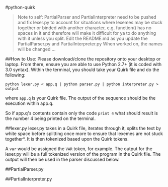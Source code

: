 #python-quirk

>Note to self: PartialParser and PartialInterpreter need to be pushed and fix lexer.py to account for
situations where lexemes may be stuck together or binded with another character, e.g. function() has no
spaces in it and therefore will make it difficult for ya to do anything with it unless you split.
Edit the README.md as you update the PartialParser.py and PartialInterpreter.py
When worked on, the names will be changed ...

##How to Use:
Please download/clone the repository onto your desktop or laptop. From there, ensure you
are able to use Python 2.7+ (it is coded with 3.0 syntax). Within the terminal, you should
take your Quirk file and do the following:

`python lexer.py < app.q | python parser.py | python interpreter.py > output`

where `app.q` is your Quirk file. The output of the sequence should be the execution within app.q.

So if app.q's contents contain only the code `print 4` what should result is the number 4 being printed
on the terminal.

##lexer.py
lexer.py takes in a Quirk file, iterates through it, splits the text by white space before splitting once
more to ensure that lexemes are not stuck together*. It is then tokenized based upon the Quirk tokens.

A `var` would be assigned the `VAR` token, for example. The output for the lexer.py will be a full tokenized
version of the program in the Quirk file. The output will then be used in the parser discussed below. 

##PartialParser.py

##PartialInterpreter.py
